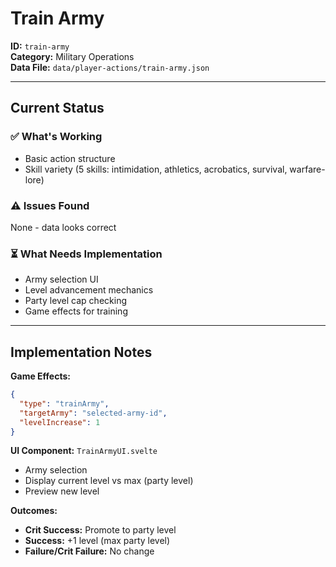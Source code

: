 # Train Army

**ID:** `train-army`  
**Category:** Military Operations  
**Data File:** `data/player-actions/train-army.json`

---

## Current Status

### ✅ What's Working
- Basic action structure
- Skill variety (5 skills: intimidation, athletics, acrobatics, survival, warfare-lore)

### ⚠️ Issues Found
None - data looks correct

### ⏳ What Needs Implementation
- Army selection UI
- Level advancement mechanics
- Party level cap checking
- Game effects for training

---

## Implementation Notes

**Game Effects:**
```json
{
  "type": "trainArmy",
  "targetArmy": "selected-army-id",
  "levelIncrease": 1
}
```

**UI Component:** `TrainArmyUI.svelte`
- Army selection
- Display current level vs max (party level)
- Preview new level

**Outcomes:**
- **Crit Success:** Promote to party level
- **Success:** +1 level (max party level)
- **Failure/Crit Failure:** No change
